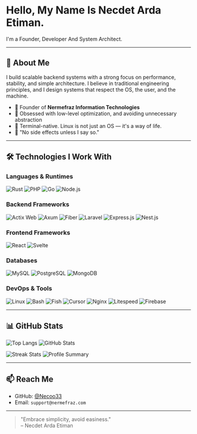 # Hello, My Name Is Necdet Arda Etiman.

I'm a Founder, Developer And System Architect.

---

## 🧠 About Me

I build scalable backend systems with a strong focus on performance, stability, and simple architecture.
I believe in traditional engineering principles, and I design systems that respect the OS, the user, and the machine. 

- 🏢 Founder of **Nermefraz Information Technologies**
- 🔧 Obsessed with low-level optimization, and avoiding unnecessary abstraction
- 🐧 Terminal-native. Linux is not just an OS — it's a way of life.
- 🧠 "No side effects unless I say so."

---

## 🛠️ Technologies I Work With

### Languages & Runtimes  
![Rust](https://img.shields.io/badge/-Rust-000?style=flat&logo=rust)   ![PHP](https://img.shields.io/badge/-PHP-777BB4?style=flat&logo=php&logoColor=white) ![Go](https://img.shields.io/badge/-Go-00ADD8?style=flat&logo=go&logoColor=white)  ![Node.js](https://img.shields.io/badge/-Node.js-339933?style=flat&logo=node.js&logoColor=white)


### Backend Frameworks  
![Actix Web](https://img.shields.io/badge/-Actix--Web-000000?style=flat)  ![Axum](https://img.shields.io/badge/-Axum-purple?style=flat)  ![Fiber](https://img.shields.io/badge/-Fiber-00acc1?style=flat)  ![Laravel](https://img.shields.io/badge/-Laravel-FF2D20?style=flat&logo=laravel&logoColor=white)  ![Express.js](https://img.shields.io/badge/-Express.js-000000?style=flat&logo=express)  ![Nest.js](https://img.shields.io/badge/-Nest.js-e0234e?style=flat&logo=nestjs)

### Frontend Frameworks

![React](https://img.shields.io/badge/-React-61DAFB?style=flat&logo=react&logoColor=000) ![Svelte](https://img.shields.io/badge/-Svelte-FF3E00?style=flat&logo=svelte&logoColor=fff)

### Databases  
![MySQL](https://img.shields.io/badge/-MySQL-4479A1?style=flat&logo=mysql)  ![PostgreSQL](https://img.shields.io/badge/-PostgreSQL-336791?style=flat&logo=postgresql)  ![MongoDB](https://img.shields.io/badge/-MongoDB-47A248?style=flat&logo=mongodb)

### DevOps & Tools  
![Linux](https://img.shields.io/badge/-Linux-FCC624?style=flat&logo=linux)  ![Bash](https://img.shields.io/badge/-Bash-4EAA25?style=flat&logo=gnubash)  ![Fish](https://img.shields.io/badge/-Fish-cc2b4c?style=flat)  ![Cursor](https://img.shields.io/badge/-Cursor-3a3a3a?style=flat)  ![Nginx](https://img.shields.io/badge/-Nginx-009639?style=flat&logo=nginx)  ![Litespeed](https://img.shields.io/badge/-LiteSpeed-7aa2de?style=flat) ![Firebase](https://img.shields.io/badge/-Firebase-FFCA28?style=flat&logo=firebase&logoColor=000)


---

## 📊 GitHub Stats

![Top Langs](https://github-readme-stats.vercel.app/api/top-langs/?username=Necoo33&layout=compact&langs_count=10&theme=tokyonight) ![GitHub Stats](https://github-readme-stats.vercel.app/api?username=Necoo33&show_icons=true&theme=tokyonight)

![Streak Stats](https://github-readme-streak-stats.herokuapp.com?user=Necoo33&theme=tokyonight) ![Profile Summary](https://github-profile-summary-cards.vercel.app/api/cards/profile-details?username=Necoo33&theme=tokyonight)


---

## 📫 Reach Me

- GitHub: [@Necoo33](https://github.com/Necoo33)
- Email: `support@nermefraz.com`

---

> "Embrace simplicity, avoid easiness."  
> – Necdet Arda Etiman
